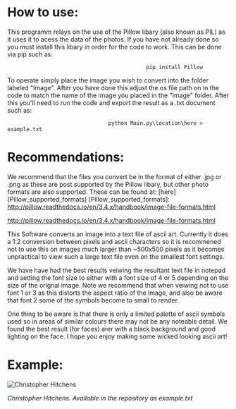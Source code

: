 # How to use:

This programm relays on the use of the Pillow libary (also known as PIL) as it uses it to acess the data of the photos. If you have not already done so you must install this libary in order for the code to work. This can be done via pip such as:
                                   
                                                pip install Pillow 

To operate simply place the image you wish to convert into the folder labeled "Image". After you have done this adjust the os file path on in the code to match the name of the image you placed in the "Image" folder. After this you'll need to run the code and export the result as a .txt document such as:

                                    python Main.py\location\here > example.txt 
                                  
# Recommendations:

We recommend that the files you convert be in the format of either .jpg or .png as these are post supported by the Pillow libary, but other photo formats are also supported. These can be found at:
[here][Pillow_supported_formats]
[Pillow_supported_formats]: http://pillow.readthedocs.io/en/3.4.x/handbook/image-file-formats.html

http://pillow.readthedocs.io/en/3.4.x/handbook/image-file-formats.html

This Software converts an image into a text file of ascii art. Currently it does a 1:2 conversion between pixels and ascii characters so it is recommened not to use this on images much larger than ~500x500 pixels as it becomes unpractical to view such a large text file even on the smallest font settings. 

We have have had the best results veiwing the resultant text file in notepad and setting the font size to either with a font size of 4 or 5 depending on the size of the orignal image. Note we recommend that when veiwing not to use font 1 or 3 as this distorts the aspect ratio of the image, and also be aware that font 2 some of the symbols become to small to render. 

One thing to be aware is that there is only a limited palette of ascii symbols used so in areas of similar colours there may not be any noteable detail. We found the best result (for faces) arer with a black background and good lighting on the face. I hope you enjoy making some wicked looking ascii art!


# Example:

![Christopher Hitchens](http://i.imgur.com/quOV5al.png)

*Christopher Hitchens. Available in the repository as example.txt* 
